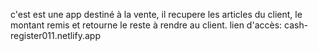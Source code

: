 c'est est une app destiné à la vente, il recupere les articles du client, le montant remis et retourne le reste à rendre au client.
lien d'accès:   cash-register011.netlify.app
